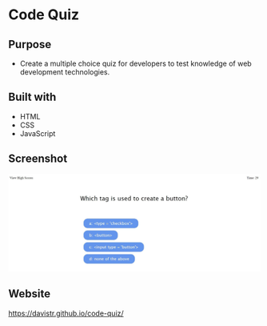 # Code Quiz

## Purpose
* Create a multiple choice quiz for developers to test knowledge of web development technologies.

## Built with
* HTML
* CSS
* JavaScript

## Screenshot
![](images/site_screenshot.JPG)


## Website
https://davistr.github.io/code-quiz/



